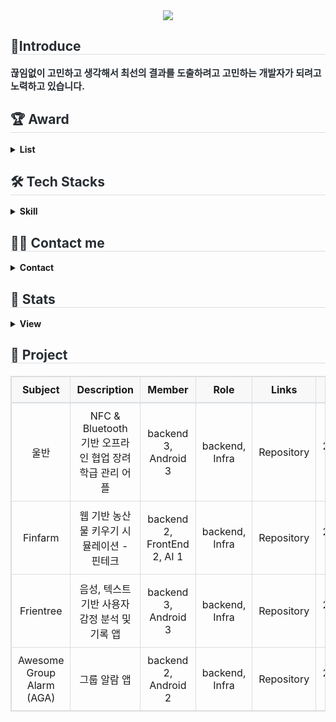 <div align= "center">
    <img src="https://capsule-render.vercel.app/api?type=waving&color=eebebe&height=120&text=👋%20안녕하세요!%20백엔드%20개발자%20오하빈입니다%20👋&animation=&fontColor=000000&fontSize=40" />
    </div>
    <div style="text-align: left;"> 
    <h2 style="border-bottom: 1px solid #d8dee4; color: #282d33;"> 🤗Introduce </h2>  
    <div style="font-weight: 700; font-size: 15px; text-align: left; color: #282d33;"> 끊임없이 고민하고 생각해서 최선의 결과를 도출하려고 고민하는 개발자가 되려고 노력하고 있습니다. </div> 
    </div>
    <div style="text-align: left;">
    <h2 style="border-bottom: 1px solid #d8dee4; color: #282d33;"> 🏆 Award </h2>
        <div style="text-align: left;">
            <details>
                <summary>
                    <b>List</b>
                </summary>
                <div markdown="1">
                    <ul>
                        <table style="width: 100%; border-collapse: collapse; margin: 20px 0; border: 1px solid #ddd; text-align: center;">
                            <thead>
                                <tr style="background-color: #f8f8f8; border-bottom: 2px solid #d8dee4;">
                                    <th style="padding: 10px; border: 1px solid #ddd;">Title</th>
                                    <th style="padding: 10px; border: 1px solid #ddd;">Rating</th>
                                    <th style="padding: 10px; border: 1px solid #ddd;">Hosted by</th>
                                    <th style="padding: 10px; border: 1px solid #ddd;">Period</th>
                                </tr>
                            </thead>
                            <tbody>
                                <tr>
                                    <td style="padding: 10px; border: 1px solid #ddd;">삼성 청년 SW 아카데미 자율 프로젝트 경진대회</td>
                                    <td style="padding: 10px; border: 1px solid #ddd;">우수상</td>
                                    <td style="padding: 10px; border: 1px solid #ddd;">삼성전자주식회사</td>
                                    <td style="padding: 10px; border: 1px solid #ddd;">2024.05.20</td>
                                </tr>
                                <tr>
                                    <td style="padding: 10px; border: 1px solid #ddd;">삼성 청년 SW 아카데미 1학기 프로젝트 경진대회</td>
                                    <td style="padding: 10px; border: 1px solid #ddd;">우수상</td>
                                    <td style="padding: 10px; border: 1px solid #ddd;">삼성전자주식회사</td>
                                    <td style="padding: 10px; border: 1px solid #ddd;">2023.11.24</td>
                                </tr>
                                <tr>
                                    <td style="padding: 10px; border: 1px solid #ddd;">2023 대경권 대학생 프로그래밍 경진대회</td>
                                    <td style="padding: 10px; border: 1px solid #ddd;">우수상</td>
                                    <td style="padding: 10px; border: 1px solid #ddd;">안동대학교 SW 융합원</td>
                                    <td style="padding: 10px; border: 1px solid #ddd;">2023.07.14</td>
                                </tr>
                                <tr>
                                    <td style="padding: 10px; border: 1px solid #ddd;">2022 창업 아이디어 경진대회</td>
                                    <td style="padding: 10px; border: 1px solid #ddd;">대상</td>
                                    <td style="padding: 10px; border: 1px solid #ddd;">안동대학교 SW 융합원</td>
                                    <td style="padding: 10px; border: 1px solid #ddd;">2022.11.10</td>
                                </tr>
                                <tr>
                                    <td style="padding: 10px; border: 1px solid #ddd;">2022 대경권 대학생 프로그래밍 경진대회</td>
                                    <td style="padding: 10px; border: 1px solid #ddd;">동상</td>
                                    <td style="padding: 10px; border: 1px solid #ddd;">안동대학교 SW 융합원</td>
                                    <td style="padding: 10px; border: 1px solid #ddd;">2021.12.17</td>
                                </tr>
                                <tr>
                                    <td style="padding: 10px; border: 1px solid #ddd;">ACK 2021 논문 경진대회</td>
                                    <td style="padding: 10px; border: 1px solid #ddd;">장려상</td>
                                    <td style="padding: 10px; border: 1px solid #ddd;">한국정보처리학회</td>
                                    <td style="padding: 10px; border: 1px solid #ddd;">2021.11.05</td>
                                </tr>
                                <tr>
                                    <td style="padding: 10px; border: 1px solid #ddd;">2015 대구광역시 지방기능경기대회 모바일로보틱스</td>
                                    <td style="padding: 10px; border: 1px solid #ddd;">동메달</td>
                                    <td style="padding: 10px; border: 1px solid #ddd;">대구광역시 기능경기위원회</td>
                                    <td style="padding: 10px; border: 1px solid #ddd;">2015.04.13</td>
                                </tr>
                            </tbody>
                        </table>
                    </ul>
                </div>
            </details>
        </div>
    </div>
    <div style="text-align: left;">
    <h2 style="border-bottom: 1px solid #d8dee4; color: #282d33;"> 🛠️ Tech Stacks </h2>
        <div style="text-align: left;">
            <details>
                <summary>
                    <b>Skill</b>
                </summary>
                <div markdown="1">
                    <ul>
                        <div style="margin: ; text-align: left;" "text-align: left;"> <img src="https://img.shields.io/badge/Java-007396?style=flat-square&logo=Java&logoColor=white">
                              <img src="https://img.shields.io/badge/Spring-6DB33F?style=flat-square&logo=Spring&logoColor=white">
                              <img src="https://img.shields.io/badge/Spring Boot-6DB33F?style=flat-square&logo=Spring Boot&logoColor=white">
                              <img src="https://img.shields.io/badge/MySQL-4479A1?style=flat-square&logo=MySQL&logoColor=white">
                              <img src="https://img.shields.io/badge/MongoDB-47A248?style=flat-square&logo=MongoDB&logoColor=white">
                              <br/><img src="https://img.shields.io/badge/Docker-2496ED?style=flat-square&logo=Docker&logoColor=white">
                              <img src="https://img.shields.io/badge/Jenkins-D24939?style=flat-square&logo=Jenkins&logoColor=white">
                              <img src="https://img.shields.io/badge/Git-F05032?style=flat-square&logo=Git&logoColor=white">
                        </div>
                    </ul>
                </div>
            </details>
        </div>
    </div>
    <div style="text-align: left;">
    <h2 style="border-bottom: 1px solid #d8dee4; color: #282d33;"> 🧑‍💻 Contact me </h2>
        <div style="text-align: left;">
            <details>
                <summary>
                    <b>Contact</b>
                </summary>
                <div markdown="1">
                    <ul>
                        <li>
                            <a href="mailto:dhdudgns6@gmail.com">
                                <img src="https://img.shields.io/badge/Gmail-EA4335?style=flat-square&logo=Gmail&logoColor=white&link=mailto:dhdudgns6@gmail.com">
                            </a>
                        </li>
                        <li>
                            <a href="https://velog.io/@habins226/posts">
                                <img src="https://img.shields.io/badge/Velog-20C997?style=flat-square&logo=Velog&logoColor=white&link=https://velog.io/@habins226/posts">
                            </a>
                        </li>
                    </ul>
                </div>
            </details>
        </div>
    <div style="text-align: left;">  </div> 
    </div>
    <div style="text-align: left;"> 
    <h2 style="border-bottom: 1px solid #d8dee4; color: #282d33;"> 🎵 Stats </h2> 
        <div style="text-align: left;">
            <details>
                <summary>
                    <b>View</b>
                </summary>
                <div markdown="1">
                    <ul>
                        <img src="https://github-readme-stats.vercel.app/api?username=HabinOH&bg_color=60,aae9cc,ffffff&title_color=000000&text_color=000000"/>
                        <img src="https://github-readme-stats.vercel.app/api/top-langs/?username=HabinOH&layout=compact&bg_color=60,aae9cc,ffffff&title_color=000000&text_color=000000"/> 
                    </ul>
                </div>
            </details>
        </div>
    </div>
    <div style="text-align: left;"> 
    <h2 style="border-bottom: 1px solid #d8dee4; color: #282d33;"> 📌 Project </h2>
      <table style="width: 100%; border-collapse: collapse; text-align: center; margin: 20px 0; border: 1px solid #ddd;">
        <thead>
          <tr style="background-color: #f8f8f8; border-bottom: 2px solid #d8dee4;">
            <th style="padding: 10px; border: 1px solid #ddd; text-align: center;">Subject</th>
            <th style="padding: 10px; border: 1px solid #ddd; text-align: center;">Description</th>
            <th style="padding: 10px; border: 1px solid #ddd; text-align: center;">Member</th>
            <th style="padding: 10px; border: 1px solid #ddd; text-align: center;">Role</th>
            <th style="padding: 10px; border: 1px solid #ddd; text-align: center;">Links</th>
            <th style="padding: 10px; border: 1px solid #ddd; text-align: center;">Period</th>
          </tr>
        </thead>
        <tbody>
          <tr>
            <td style="padding: 10px; border: 1px solid #ddd; text-align: center;">울반</td>
            <td style="padding: 10px; border: 1px solid #ddd; text-align: center;">NFC & Bluetooth 기반 오프라인 협업 장려 학급 관리 어플</td>
            <td style="padding: 10px; border: 1px solid #ddd; text-align: center;">backend 3, Android 3</td>
            <td style="padding: 10px; border: 1px solid #ddd; text-align: center;">backend, Infra</td>
            <td style="padding: 10px; border: 1px solid #ddd; text-align: center;">
                <a href="https://github.com/6QuizOnTheBlock/OurClass" style="text-decoration: none; color: inherit;">Repository</a>
            </td>
            <td style="padding: 10px; border: 1px solid #ddd; text-align: center;">2024.04.07~2024.05.20 (7week)</td>
          </tr>
          <tr>
            <td style="padding: 10px; border: 1px solid #ddd; text-align: center;">Finfarm</td>
            <td style="padding: 10px; border: 1px solid #ddd; text-align: center;">웹 기반 농산물 키우기 시뮬레이션 - 핀테크</td>
            <td style="padding: 10px; border: 1px solid #ddd; text-align: center;">backend 2, FrontEnd 2, AI 1</td>
            <td style="padding: 10px; border: 1px solid #ddd; text-align: center;">backend, Infra</td>
            <td style="padding: 10px; border: 1px solid #ddd; text-align: center;">
                <a href="https://github.com/HABINOH/finfarm" style="text-decoration: none; color: inherit;">Repository</a>
            </td>
            <td style="padding: 10px; border: 1px solid #ddd; text-align: center;">2024.02.19~2024.04.05 (7week)</td>
          </tr>
          <tr>
            <td style="padding: 10px; border: 1px solid #ddd; text-align: center;">Frientree</td>
            <td style="padding: 10px; border: 1px solid #ddd; text-align: center;">음성, 텍스트 기반 사용자 감정 분석 및 기록 앱</td>
            <td style="padding: 10px; border: 1px solid #ddd; text-align: center;">backend 3, Android 3</td>
            <td style="padding: 10px; border: 1px solid #ddd; text-align: center;">backend, Infra</td>
            <td style="padding: 10px; border: 1px solid #ddd; text-align: center;">
                <a href="https://github.com/Frientree/Back-End" style="text-decoration: none; color: inherit;">Repository</a>
            </td>
            <td style="padding: 10px; border: 1px solid #ddd; text-align: center;">2024.01.03~2024.02.16 (7week)</td>
          </tr>
          <tr>
            <td style="padding: 10px; border: 1px solid #ddd; text-align: center;">Awesome Group Alarm (AGA)</td>
            <td style="padding: 10px; border: 1px solid #ddd; text-align: center;">그룹 알람 앱</td>
            <td style="padding: 10px; border: 1px solid #ddd; text-align: center;">backend 2, Android 2</td>
            <td style="padding: 10px; border: 1px solid #ddd; text-align: center;">backend, Infra</td>
            <td style="padding: 10px; border: 1px solid #ddd; text-align: center;">
                <a href="https://github.com/Frientree/Back-End" style="text-decoration: none; color: inherit;">Repository</a>
            </td>
            <td style="padding: 10px; border: 1px solid #ddd; text-align: center;">2023.12.04~2024.01.07 (5week)</td>
          </tr>
        </tbody>
    </table>
</div>
